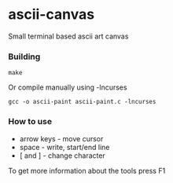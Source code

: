 # ascii-canvas
Small terminal based ascii art canvas

### Building
`make`

Or compile manually using -lncurses

`gcc -o ascii-paint ascii-paint.c -lncurses`

### How to use

- arrow keys - move cursor
- space - write, start/end line
- \[ and \] - change character

To get more information about the tools press F1

